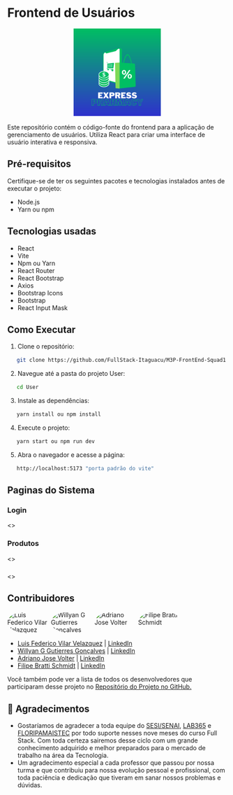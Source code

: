 # Frontend de Usuários


<p align="center">
  <img src="./public/logo.png" alt="Logo" width="200" height="200">
</p>


Este repositório contém o código-fonte do frontend para a aplicação de gerenciamento de usuários. Utiliza React para criar uma interface de usuário interativa e responsiva.

## Pré-requisitos

Certifique-se de ter os seguintes pacotes e tecnologias instalados antes de executar o projeto:

- Node.js
- Yarn ou npm
## Tecnologias usadas

- React
- Vite
- Npm ou Yarn
- React Router
- React Bootstrap
- Axios
- Bootstrap Icons
- Bootstrap
- React Input Mask

## Como Executar

1. Clone o repositório:

```bash
   git clone https://github.com/FullStack-Itaguacu/M3P-FrontEnd-Squad1
```

2. Navegue até a pasta do projeto User:

```bash
   cd User
```

3. Instale as dependências:

```bash
   yarn install ou npm install
```

4. Execute o projeto:

```bash
   yarn start ou npm run dev
```

5. Abra o navegador e acesse a página:

```bash
   http://localhost:5173 "porta padrão do vite"
```

## Paginas do Sistema

### Login
<>

### Produtos
<>

### 

<>
## Contribuidores

<div style="display: flex; flex-direction: row;">
  <img src="https://avatars.githubusercontent.com/Luis-Vilar" width="100" style="border-radius: 50%;" alt="Luis Federico Vilar Velazquez"> 
  <img src="https://avatars.githubusercontent.com/wgeovanni" width="100" style="border-radius: 50%;" alt="Willyan G Gutierres Gonçalves">
  <img src="https://avatars.githubusercontent.com/AdrianoVolter" width="100" style="border-radius: 50%;" alt="Adriano Jose Volter">
  <img src="https://avatars.githubusercontent.com/filipebratti" width="100" style="border-radius: 50%;" alt="Filipe Bratti Schmidt">
</div>

- [Luis Federico Vilar Velazquez](https://github.com/Luis-Vilar) | [LinkedIn](https://www.linkedin.com/in/luis-vilar/)
- [Willyan G Gutierres Gonçalves](https://github.com/wgeovanni) | [LinkedIn](https://www.linkedin.com/in/willyan-geovanni/)
- [Adriano Jose Volter](https://github.com/AdrianoVolter) | [LinkedIn](https://www.linkedin.com/in/adrianovolter/)
- [Filipe Bratti Schmidt](https://github.com/filipebratti) | [LinkedIn](https://www.linkedin.com/in/filipe-bratti-schmidt-408a925b/)




Você também pode ver a lista de todos os desenvolvedores que participaram desse projeto no [Repositório do Projeto no GitHub.](https://github.com/FullStack-Itaguacu/M3P-BackEnd-Squad1)

## 🎁 Agradecimentos

* Gostaríamos de agradecer a toda equipe do [SESI/SENAI](https://cursos.sesisenai.org.br/ "Site do SESI/SENAI"), [LAB365](https://lab365.tech/ "Site do LAB365") e [FLORIPAMAISTEC](https://floripamaistec.pmf.sc.gov.br/ "Site do floripamaistec") por todo suporte nesses nove meses do curso Full Stack. Com toda certeza sairemos desse ciclo com um grande conhecimento adquirido e melhor preparados para o mercado de trabalho na área da Tecnologia.
* Um agradecimento especial a cada professor que passou por nossa turma e que contribuiu para nossa evolução pessoal e profissional, com toda paciência e dedicação que tiveram em sanar nossos problemas e dúvidas.